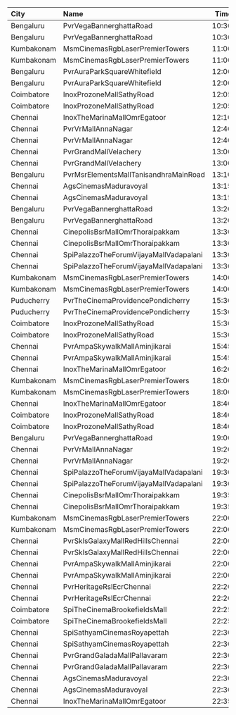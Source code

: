 | City       | Name                                   |  Time | Type       | Price | Capacity | Booked |
| :--------- | :------------------------------------- | ----: | :--------- | ----: | -------: | -----: |
| Bengaluru  | PvrVegaBannerghattaRoad                | 10:30 | Classic    |  112₹ |       78 |      1 |
| Bengaluru  | PvrVegaBannerghattaRoad                | 10:30 | Recliner   |  160₹ |        9 |      0 |
| Kumbakonam | MsmCinemasRgbLaserPremierTowers        | 11:00 | BalconyAC  |  120₹ |      118 |      0 |
| Kumbakonam | MsmCinemasRgbLaserPremierTowers        | 11:00 | FirstClass |  100₹ |      350 |      0 |
| Bengaluru  | PvrAuraParkSquareWhitefield            | 12:00 | Recliner   |  200₹ |       16 |      0 |
| Bengaluru  | PvrAuraParkSquareWhitefield            | 12:00 | Classic    |  112₹ |      166 |      8 |
| Coimbatore | InoxProzoneMallSathyRoad               | 12:05 | Club       |  191₹ |       77 |      0 |
| Coimbatore | InoxProzoneMallSathyRoad               | 12:05 | Executive  |   60₹ |        9 |      0 |
| Chennai    | InoxTheMarinaMallOmrEgatoor            | 12:10 | Club       |  153₹ |       63 |      0 |
| Chennai    | PvrVrMallAnnaNagar                     | 12:40 | Classic    |   60₹ |        8 |      8 |
| Chennai    | PvrVrMallAnnaNagar                     | 12:40 | Prime      |  191₹ |       55 |     17 |
| Chennai    | PvrGrandMallVelachery                  | 13:00 | Classic    |   60₹ |       21 |     21 |
| Chennai    | PvrGrandMallVelachery                  | 13:00 | Prime      |  153₹ |      107 |     18 |
| Bengaluru  | PvrMsrElementsMallTanisandhraMainRoad  | 13:10 | Classic    |  112₹ |      106 |      1 |
| Chennai    | AgsCinemasMaduravoyal                  | 13:15 | Pearl      |   60₹ |       12 |      0 |
| Chennai    | AgsCinemasMaduravoyal                  | 13:15 | Diamond    |  150₹ |      119 |      0 |
| Bengaluru  | PvrVegaBannerghattaRoad                | 13:20 | Classic    |  140₹ |       78 |      6 |
| Bengaluru  | PvrVegaBannerghattaRoad                | 13:20 | Recliner   |  230₹ |        9 |      1 |
| Chennai    | CinepolisBsrMallOmrThoraipakkam        | 13:30 | Normal     |   60₹ |        8 |      2 |
| Chennai    | CinepolisBsrMallOmrThoraipakkam        | 13:30 | Executive  |  153₹ |       79 |      0 |
| Chennai    | SpiPalazzoTheForumVijayaMallVadapalani | 13:30 | Elite      |  191₹ |      104 |     20 |
| Chennai    | SpiPalazzoTheForumVijayaMallVadapalani | 13:30 | Budget     |   60₹ |       14 |     12 |
| Kumbakonam | MsmCinemasRgbLaserPremierTowers        | 14:00 | BalconyAC  |  120₹ |      118 |      0 |
| Kumbakonam | MsmCinemasRgbLaserPremierTowers        | 14:00 | FirstClass |  100₹ |      350 |      0 |
| Puducherry | PvrTheCinemaProvidencePondicherry      | 15:30 | Elite      |  150₹ |      172 |     16 |
| Puducherry | PvrTheCinemaProvidencePondicherry      | 15:30 | Premium    |  110₹ |       59 |      0 |
| Coimbatore | InoxProzoneMallSathyRoad               | 15:30 | Club       |  191₹ |       67 |      0 |
| Coimbatore | InoxProzoneMallSathyRoad               | 15:30 | Executive  |   60₹ |       11 |      0 |
| Chennai    | PvrAmpaSkywalkMallAminjikarai          | 15:45 | Classic    |   60₹ |       16 |     16 |
| Chennai    | PvrAmpaSkywalkMallAminjikarai          | 15:45 | Prime      |  153₹ |       89 |      2 |
| Chennai    | InoxTheMarinaMallOmrEgatoor            | 16:20 | Club       |  153₹ |       62 |      0 |
| Kumbakonam | MsmCinemasRgbLaserPremierTowers        | 18:00 | BalconyAC  |  120₹ |      118 |      0 |
| Kumbakonam | MsmCinemasRgbLaserPremierTowers        | 18:00 | FirstClass |  100₹ |      350 |      0 |
| Chennai    | InoxTheMarinaMallOmrEgatoor            | 18:40 | Club       |  153₹ |       57 |      0 |
| Coimbatore | InoxProzoneMallSathyRoad               | 18:40 | Club       |  191₹ |       67 |      0 |
| Coimbatore | InoxProzoneMallSathyRoad               | 18:40 | Executive  |   60₹ |       11 |      0 |
| Bengaluru  | PvrVegaBannerghattaRoad                | 19:00 | Classic    |  150₹ |      110 |      4 |
| Chennai    | PvrVrMallAnnaNagar                     | 19:20 | Classic    |   60₹ |        8 |      7 |
| Chennai    | PvrVrMallAnnaNagar                     | 19:20 | Prime      |  191₹ |       55 |     22 |
| Chennai    | SpiPalazzoTheForumVijayaMallVadapalani | 19:30 | Elite      |  191₹ |      104 |     31 |
| Chennai    | SpiPalazzoTheForumVijayaMallVadapalani | 19:30 | Budget     |   60₹ |       14 |      9 |
| Chennai    | CinepolisBsrMallOmrThoraipakkam        | 19:35 | Normal     |   60₹ |        8 |      6 |
| Chennai    | CinepolisBsrMallOmrThoraipakkam        | 19:35 | Executive  |  153₹ |       79 |      7 |
| Kumbakonam | MsmCinemasRgbLaserPremierTowers        | 22:00 | BalconyAC  |  120₹ |      118 |      0 |
| Kumbakonam | MsmCinemasRgbLaserPremierTowers        | 22:00 | FirstClass |  100₹ |      350 |      0 |
| Chennai    | PvrSklsGalaxyMallRedHillsChennai       | 22:00 | Classic    |   60₹ |       22 |     22 |
| Chennai    | PvrSklsGalaxyMallRedHillsChennai       | 22:00 | Prime      |  153₹ |      135 |     71 |
| Chennai    | PvrAmpaSkywalkMallAminjikarai          | 22:00 | Classic    |   60₹ |       16 |     16 |
| Chennai    | PvrAmpaSkywalkMallAminjikarai          | 22:00 | Prime      |  153₹ |       89 |      0 |
| Chennai    | PvrHeritageRslEcrChennai               | 22:20 | Classic    |   60₹ |       11 |     10 |
| Chennai    | PvrHeritageRslEcrChennai               | 22:20 | Prime      |  153₹ |       99 |     50 |
| Coimbatore | SpiTheCinemaBrookefieldsMall           | 22:25 | Elite      |  191₹ |       86 |     34 |
| Coimbatore | SpiTheCinemaBrookefieldsMall           | 22:25 | Budget     |   60₹ |       10 |      8 |
| Chennai    | SpiSathyamCinemasRoyapettah            | 22:30 | Elite      |  191₹ |      117 |     35 |
| Chennai    | SpiSathyamCinemasRoyapettah            | 22:30 | Budget     |   60₹ |       13 |     12 |
| Chennai    | PvrGrandGaladaMallPallavaram           | 22:30 | Classic    |   60₹ |       14 |      5 |
| Chennai    | PvrGrandGaladaMallPallavaram           | 22:30 | Prime      |  153₹ |       76 |     23 |
| Chennai    | AgsCinemasMaduravoyal                  | 22:30 | Pearl      |   60₹ |       16 |      4 |
| Chennai    | AgsCinemasMaduravoyal                  | 22:30 | Diamond    |  150₹ |      131 |      0 |
| Chennai    | InoxTheMarinaMallOmrEgatoor            | 22:35 | Club       |  153₹ |       56 |      0 |
